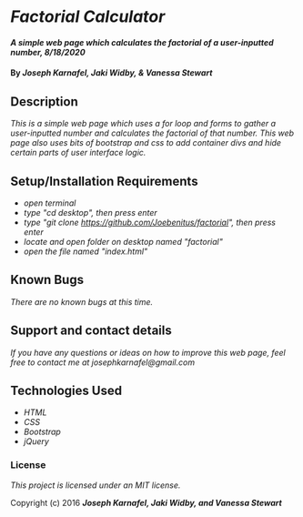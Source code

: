 # _Factorial Calculator_

#### _A simple web page which calculates the factorial of a user-inputted number, 8/18/2020_

#### By _**Joseph Karnafel, Jaki Widby, & Vanessa Stewart**_

## Description

_This is a simple web page which uses a for loop and forms to gather a user-inputted number and calculates the factorial of that number. This web page also uses bits of bootstrap and css to add container divs and hide certain parts of user interface logic._

## Setup/Installation Requirements

* _open terminal_
* _type "cd desktop", then press enter_
* _type "git clone https://github.com/Joebenitus/factorial", then press enter_
* _locate and open folder on desktop named "factorial"_
* _open the file named "index.html"_

## Known Bugs

_There are no known bugs at this time._

## Support and contact details

_If you have any questions or ideas on how to improve this web page, feel free to contact me at josephkarnafel@gmail.com_

## Technologies Used

* _HTML_
* _CSS_
* _Bootstrap_
* _jQuery_

### License

*This project is licensed under an MIT license.*

Copyright (c) 2016 **_Joseph Karnafel, Jaki Widby, and Vanessa Stewart_**
